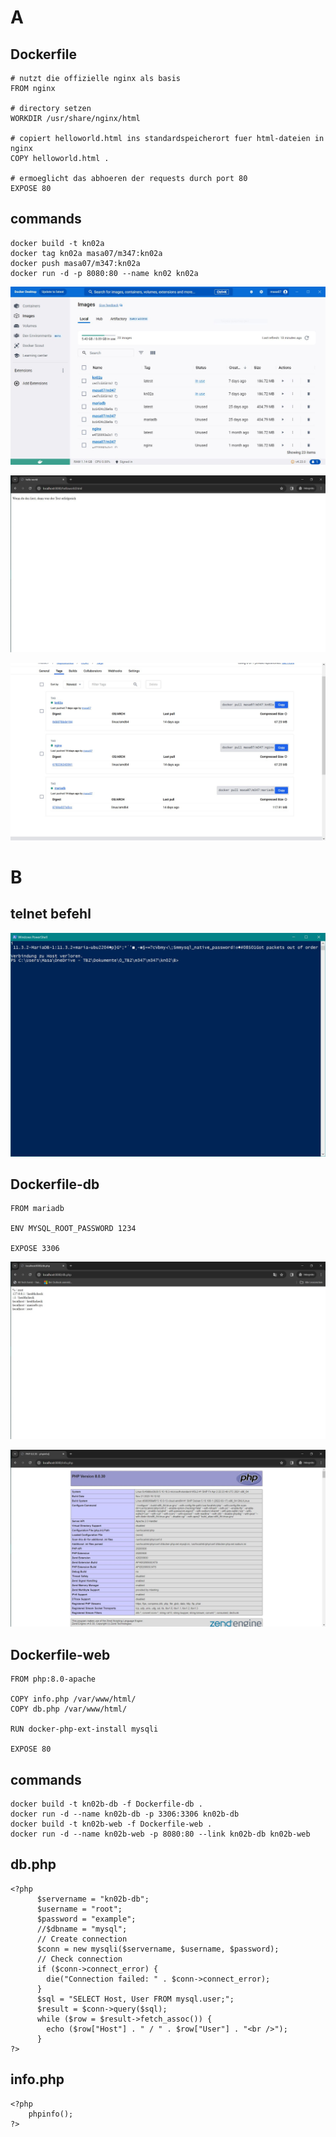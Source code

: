 # A

## Dockerfile
```
# nutzt die offizielle nginx als basis
FROM nginx

# directory setzen
WORKDIR /usr/share/nginx/html

# copiert helloworld.html ins standardspeicherort fuer html-dateien in nginx
COPY helloworld.html .

# ermoeglicht das abhoeren der requests durch port 80
EXPOSE 80
```

## commands
```
docker build -t kn02a
docker tag kn02a masa07/m347:kn02a
docker push masa07/m347:kn02a
docker run -d -p 8080:80 --name kn02 kn02a
```
![](aDD.JPG)

![](ahtml.JPG)

![](dockerhub.JPG)

# B

## telnet befehl

![](telnet.JPG)

## Dockerfile-db
```
FROM mariadb

ENV MYSQL_ROOT_PASSWORD 1234

EXPOSE 3306
```

![](db.php.JPG)

![](infophp.JPG)

## Dockerfile-web
```
FROM php:8.0-apache

COPY info.php /var/www/html/
COPY db.php /var/www/html/

RUN docker-php-ext-install mysqli

EXPOSE 80
```

## commands 
```
docker build -t kn02b-db -f Dockerfile-db .
docker run -d --name kn02b-db -p 3306:3306 kn02b-db
docker build -t kn02b-web -f Dockerfile-web .
docker run -d --name kn02b-web -p 8080:80 --link kn02b-db kn02b-web
```
## db.php
```
<?php
      $servername = "kn02b-db";
      $username = "root";
      $password = "example";
      //$dbname = "mysql";
      // Create connection
      $conn = new mysqli($servername, $username, $password);
      // Check connection
      if ($conn->connect_error) {
        die("Connection failed: " . $conn->connect_error);
      }
      $sql = "SELECT Host, User FROM mysql.user;";
      $result = $conn->query($sql);
      while ($row = $result->fetch_assoc()) {
        echo ($row["Host"] . " / " . $row["User"] . "<br />");
      }
?>
```

## info.php
```
<?php
    phpinfo();
?>
```
